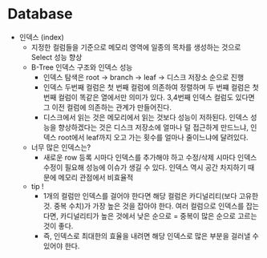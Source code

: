 # Database

* 인덱스 (index)
	- 지정한 컬럼들을 기준으로 메모리 영역에 일종의 목차를 생성하는 것으로 Select 성능 향상
	- B-Tree 인덱스 구조와 인덱스 성능
		- 인덱스 탐색은 root -> branch -> leaf -> 디스크 저장소 순으로 진행
		- 인덱스 두번째 컬럼은 첫 번째 컬럼에 의존하여 정렬하며 두 번쨰 컬럼은 첫 번째 컬럼이 똑같은 열에서만 의미가 있다. 3,4번째 인덱스 컬럼도 있다면 그 이전 컬럼에 의존하는 관계가 만들어진다.
		- 디스크에서 읽는 것은 메모리에서 읽는 것보다 성능이 저하된다. 인덱스 성능을 향상하겠다는 것은 디스크 저장소에 얼마나 덜 접근하게 만드느냐, 인덱스 root에서 leaf까지 오고 가는 횟수를 얼마나 줄이느냐에 달려있다.
	- 너무 많은 인덱스는?
    	- 새로운 row 등록 시마다 인덱스를 추가해야 하고 수정/삭제 시마다 인덱스 수정이 필요해 성능에 이슈가 생길 수 있다. 인덱스 역시 공간 차지하기 때문에 메모리 관점에서 비효율적
    - tip ! 
    	- 1개의 컬럼만 인덱스를 걸어야 한다면 해당 컬럼은 카디널리티(보다 고유한 것. 중복 수치)가 가장 높은 것을 잡아야 한다. 여러 컬럼으로 인덱스를 잡는다면, 카디널리티가 높은 것에서 낮은 순으로 = 중복이 많은 순으로 고르는 것이 좋다.
    	- 즉, 인덱스로 최대한의 효율을 내려면 해당 인덱스로 많은 부분을 걸러낼 수 있어야 한다.